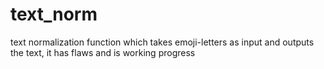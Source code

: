 # text_norm
text normalization function which takes emoji-letters as input and outputs the text, it has flaws and is working progress
